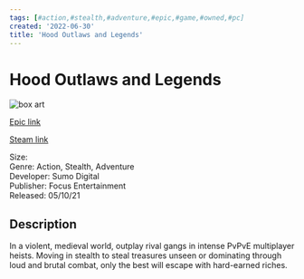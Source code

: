 ```yaml
---
tags: [#action,#stealth,#adventure,#epic,#game,#owned,#pc]
created: '2022-06-30'
title: 'Hood Outlaws and Legends'
---
```

# Hood Outlaws and Legends

![box art](https://cdn2.unrealengine.com/egs-hoodoutlawslgends-sumodigital-g2-02-1920x1080-684703147.jpg?h=720&amp;resize=1&amp;w=1280)

[Epic link](https://store.epicgames.com/en-US/p/hood-outlaws-and-legends)

[Steam link](https://store.steampowered.com/search/?term=Hood:%20Outlaws%20&amp;%20Legends)

Size:   
Genre: Action, Stealth, Adventure  
Developer: Sumo Digital  
Publisher: Focus Entertainment  
Released: 05/10/21  

## Description

In a violent, medieval world, outplay rival gangs in intense PvPvE multiplayer heists. Moving in stealth to steal treasures unseen or dominating through loud and brutal combat, only the best will escape with hard-earned riches.
